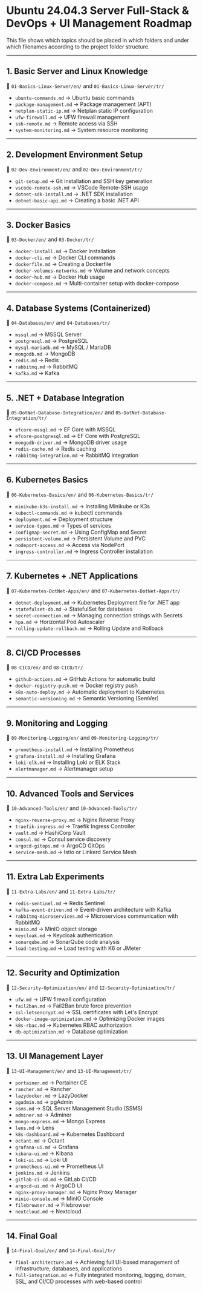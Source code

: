 # Ubuntu 24.04.3 Server Full-Stack & DevOps + UI Management Roadmap

This file shows which topics should be placed in which folders and under which filenames according to the project folder structure.

---

## 1. Basic Server and Linux Knowledge

📂 `01-Basics-Linux-Server/en/` and `01-Basics-Linux-Server/tr/`

- `ubuntu-commands.md` → Ubuntu basic commands
- `package-management.md` → Package management (APT)
- `netplan-static-ip.md` → Netplan static IP configuration
- `ufw-firewall.md` → UFW firewall management
- `ssh-remote.md` → Remote access via SSH
- `system-monitoring.md` → System resource monitoring

---

## 2. Development Environment Setup

📂 `02-Dev-Environment/en/` and `02-Dev-Environment/tr/`

- `git-setup.md` → Git installation and SSH key generation
- `vscode-remote-ssh.md` → VSCode Remote-SSH usage
- `dotnet-sdk-install.md` → .NET SDK installation
- `dotnet-basic-api.md` → Creating a basic .NET API

---

## 3. Docker Basics

📂 `03-Docker/en/` and `03-Docker/tr/`

- `docker-install.md` → Docker installation
- `docker-cli.md` → Docker CLI commands
- `dockerfile.md` → Creating a Dockerfile
- `docker-volumes-networks.md` → Volume and network concepts
- `docker-hub.md` → Docker Hub usage
- `docker-compose.md` → Multi-container setup with docker-compose

---

## 4. Database Systems (Containerized)

📂 `04-Databases/en/` and `04-Databases/tr/`

- `mssql.md` → MSSQL Server
- `postgresql.md` → PostgreSQL
- `mysql-mariadb.md` → MySQL / MariaDB
- `mongodb.md` → MongoDB
- `redis.md` → Redis
- `rabbitmq.md` → RabbitMQ
- `kafka.md` → Kafka

---

## 5. .NET + Database Integration

📂 `05-DotNet-Database-Integration/en/` and `05-DotNet-Database-Integration/tr/`

- `efcore-mssql.md` → EF Core with MSSQL
- `efcore-postgresql.md` → EF Core with PostgreSQL
- `mongodb-driver.md` → MongoDB driver usage
- `redis-cache.md` → Redis caching
- `rabbitmq-integration.md` → RabbitMQ integration

---

## 6. Kubernetes Basics

📂 `06-Kubernetes-Basics/en/` and `06-Kubernetes-Basics/tr/`

- `minikube-k3s-install.md` → Installing Minikube or K3s
- `kubectl-commands.md` → kubectl commands
- `deployment.md` → Deployment structure
- `service-types.md` → Types of services
- `configmap-secret.md` → Using ConfigMap and Secret
- `persistent-volume.md` → Persistent Volume and PVC
- `nodeport-access.md` → Access via NodePort
- `ingress-controller.md` → Ingress Controller installation

---

## 7. Kubernetes + .NET Applications

📂 `07-Kubernetes-DotNet-Apps/en/` and `07-Kubernetes-DotNet-Apps/tr/`

- `dotnet-deployment.md` → Kubernetes Deployment file for .NET app
- `statefulset-db.md` → StatefulSet for databases
- `secret-connection.md` → Managing connection strings with Secrets
- `hpa.md` → Horizontal Pod Autoscaler
- `rolling-update-rollback.md` → Rolling Update and Rollback

---

## 8. CI/CD Processes

📂 `08-CICD/en/` and `08-CICD/tr/`

- `github-actions.md` → GitHub Actions for automatic build
- `docker-registry-push.md` → Docker registry push
- `k8s-auto-deploy.md` → Automatic deployment to Kubernetes
- `semantic-versioning.md` → Semantic Versioning (SemVer)

---

## 9. Monitoring and Logging

📂 `09-Monitoring-Logging/en/` and `09-Monitoring-Logging/tr/`

- `prometheus-install.md` → Installing Prometheus
- `grafana-install.md` → Installing Grafana
- `loki-elk.md` → Installing Loki or ELK Stack
- `alertmanager.md` → Alertmanager setup

---

## 10. Advanced Tools and Services

📂 `10-Advanced-Tools/en/` and `10-Advanced-Tools/tr/`

- `nginx-reverse-proxy.md` → Nginx Reverse Proxy
- `traefik-ingress.md` → Traefik Ingress Controller
- `vault.md` → HashiCorp Vault
- `consul.md` → Consul service discovery
- `argocd-gitops.md` → ArgoCD GitOps
- `service-mesh.md` → Istio or Linkerd Service Mesh

---

## 11. Extra Lab Experiments

📂 `11-Extra-Labs/en/` and `11-Extra-Labs/tr/`

- `redis-sentinel.md` → Redis Sentinel
- `kafka-event-driven.md` → Event-driven architecture with Kafka
- `rabbitmq-microservices.md` → Microservices communication with RabbitMQ
- `minio.md` → MinIO object storage
- `keycloak.md` → Keycloak authentication
- `sonarqube.md` → SonarQube code analysis
- `load-testing.md` → Load testing with K6 or JMeter

---

## 12. Security and Optimization

📂 `12-Security-Optimization/en/` and `12-Security-Optimization/tr/`

- `ufw.md` → UFW firewall configuration
- `fail2ban.md` → Fail2Ban brute force prevention
- `ssl-letsencrypt.md` → SSL certificates with Let's Encrypt
- `docker-image-optimization.md` → Optimizing Docker images
- `k8s-rbac.md` → Kubernetes RBAC authorization
- `db-optimization.md` → Database optimization

---

## 13. UI Management Layer

📂 `13-UI-Management/en/` and `13-UI-Management/tr/`

- `portainer.md` → Portainer CE
- `rancher.md` → Rancher
- `lazydocker.md` → LazyDocker
- `pgadmin.md` → pgAdmin
- `ssms.md` → SQL Server Management Studio (SSMS)
- `adminer.md` → Adminer
- `mongo-express.md` → Mongo Express
- `lens.md` → Lens
- `k8s-dashboard.md` → Kubernetes Dashboard
- `octant.md` → Octant
- `grafana-ui.md` → Grafana
- `kibana-ui.md` → Kibana
- `loki-ui.md` → Loki UI
- `prometheus-ui.md` → Prometheus UI
- `jenkins.md` → Jenkins
- `gitlab-ci-cd.md` → GitLab CI/CD
- `argocd-ui.md` → ArgoCD UI
- `nginx-proxy-manager.md` → Nginx Proxy Manager
- `minio-console.md` → MinIO Console
- `filebrowser.md` → Filebrowser
- `nextcloud.md` → Nextcloud

---

## 14. Final Goal

📂 `14-Final-Goal/en/` and `14-Final-Goal/tr/`

- `final-architecture.md` → Achieving full UI-based management of infrastructure, databases, and applications
- `full-integration.md` → Fully integrated monitoring, logging, domain, SSL, and CI/CD processes with web-based control
